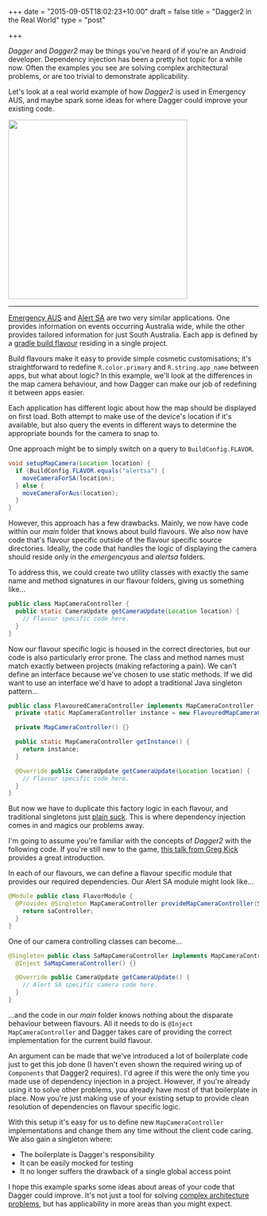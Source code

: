 +++
date = "2015-09-05T18:02:23+10:00"
draft = false
title = "Dagger2 in the Real World"
type = "post"

+++

*Dagger* and *Dagger2* may be things you've heard of if you're an Android developer. Dependency injection has been a pretty hot topic for a while now. Often the examples you see are solving complex architectural problems, or are too trivial to demonstrate applicability.

Let's look at a real world example of how *Dagger2* is used in Emergency AUS, and maybe spark some ideas for where Dagger could improve your existing code.
<!--more-->

<img src="/img/blog/ea-sa-comparison.png" class="pull-right" width="360" />

----

[Emergency AUS](//play.google.com/store/apps/details?id=com.gridstone.emergencyaus) and [Alert SA](https://play.google.com/store/apps/details?id=au.gov.alert.sa) are two very similar applications. One provides information on events occurring Australia wide, while the other provides tailored information for just South Australia. Each app is defined by a [gradle build flavour](//tools.android.com/tech-docs/new-build-system/user-guide#TOC-Build-Type-Product-Flavor-Build-Variant) residing in a single project.

Build flavours make it easy to provide simple cosmetic customisations; it's straightforward to redefine `R.color.primary` and `R.string.app_name` between apps, but what about logic? In this example, we'll look at the differences in the map camera behaviour, and how Dagger can make our job of redefining it between apps easier.

Each application has different logic about how the map should be displayed on first load. Both attempt to make use of the device's location if it's available, but also query the events in different ways to determine the appropriate bounds for the camera to snap to.

One approach might be to simply switch on a query to `BuildConfig.FLAVOR`.

```java
void setupMapCamera(Location location) {
  if (BuildConfig.FLAVOR.equals("alertsa") {
    moveCameraForSA(location);
  } else {
    moveCameraForAus(location);
  }
}
```

However, this approach has a few drawbacks. Mainly, we now have code within our *main* folder that knows about build flavours. We also now have code that's flavour specific outside of the flavour specific source directories. Ideally, the code that handles the logic of displaying the camera should reside only in the *emergencyaus* and *alertsa* folders.

To address this, we could create two utility classes with exactly the same name and method signatures in our flavour folders, giving us something like...

```java
public class MapCameraController {
  public static CameraUpdate getCameraUpdate(Location location) {
    // Flavour specific code here.
  }
}
```

Now our flavour specific logic is housed in the correct directories, but our code is also particularly error prone. The class and method names must match exactly between projects (making refactoring a pain). We can't define an interface because we've chosen to use static methods. If we did want to use an interface we'd have to adopt a traditional Java singleton pattern...

```java
public class FlavouredCameraController implements MapCameraController {
  private static MapCameraController instance = new FlavouredMapCameraController();

  private MapCameraController() {}

  public static MapCameraController getInstance() {
    return instance;
  }

  @Override public CameraUpdate getCameraUpdate(Location location) {
    // Flavour specific code here.
  }
}
```

But now we have to duplicate this factory logic in each flavour, and traditional singletons just [plain suck](//stackoverflow.com/questions/137975/what-is-so-bad-about-singletons). This is where dependency injection comes in and magics our problems away.

I'm going to assume you're familiar with the concepts of *Dagger2* with the following code. If you're still new to the game, [this talk from Greg Kick](//www.youtube.com/watch?v=oK_XtfXPkqw) provides a great introduction.

In each of our flavours, we can define a flavour specific module that provides our required dependencies. Our Alert SA module might look like...

```java
@Module public class FlavorModule {
  @Provides @Singleton MapCameraController provideMapCameraController(SaMapCameraController saController) {
    return saController;
  }
}
```

One of our camera controlling classes can become...

```java
@Singleton public class SaMapCameraController implements MapCameraController {
  @Inject SaMapCameraController() {}

  @Override public CameraUpdate getCameraUpdate() {
    // Alert SA specific camera code here.
  }
}
```

...and the code in our *main* folder knows nothing about the disparate behaviour between flavours. All it needs to do is `@Inject MapCameraController` and Dagger takes care of providing the correct implementation for the current build flavour.

An argument can be made that we've introduced a lot of boilerplate code just to get this job done (I haven't even shown the required wiring up of `Components` that Dagger2 requires). I'd agree if this were the only time you made use of dependency injection in a project. However, if you're already using it to solve other problems, you already have most of that boilerplate in place. Now you're just making use of your existing setup to provide clean resolution of dependencies on flavour specific logic.

With this setup it's easy for us to define new `MapCameraController` implementations and change them any time without the client code caring. We also gain a singleton where:

 - The boilerplate is Dagger's responsibility
 - It can be easily mocked for testing
 - It no longer suffers the drawback of a single global access point

I hope this example sparks some ideas about areas of your code that Dagger could improve. It's not just a tool for solving [complex architecture problems](//fernandocejas.com/2015/04/11/tasting-dagger-2-on-android/), but has applicability in more areas than you might expect.

